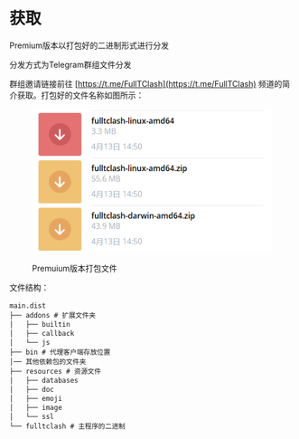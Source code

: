 # 获取

Premium版本以打包好的二进制形式进行分发

分发方式为Telegram群组文件分发

群组邀请链接前往 [https://t.me/FullTClash](https://t.me/FullTClash) 频道的简介获取。打包好的文件名称如图所示：



<figure><img src="../.gitbook/assets/image.png" alt=""><figcaption><p>Premuium版本打包文件</p></figcaption></figure>

文件结构：

```
main.dist
├── addons # 扩展文件夹
│   ├── builtin
│   ├── callback
│   └── js
├── bin # 代理客户端存放位置
│── 其他依赖包的文件夹
├── resources # 资源文件
│   ├── databases
│   ├── doc
│   ├── emoji
│   ├── image
│   └── ssl
└── fulltclash # 主程序的二进制
```
